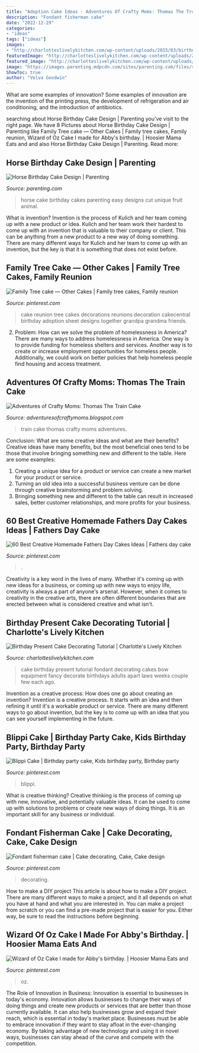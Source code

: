 ```yaml
---
title: "Adoption Cake Ideas - Adventures Of Crafty Moms: Thomas The Train Cake"
description: "Fondant fisherman cake"
date: "2022-12-29"
categories:
- "ideas"
tags: ["ideas"]
images:
- "http://charlotteslivelykitchen.com/wp-content/uploads/2015/03/birthday-present-cake.jpg"
featuredImage: "http://charlotteslivelykitchen.com/wp-content/uploads/2015/03/birthday-present-cake.jpg"
featured_image: "http://charlotteslivelykitchen.com/wp-content/uploads/2015/03/birthday-present-cake.jpg"
image: "https://images.parenting.mdpcdn.com/sites/parenting.com/files/styles/facebook_og_image/public/ss29_CakePlanner_Horse_P_new_0_0.jpg?itok=PlwsFUiJ"
ShowToc: true
author: "Velva Goodwin"
---
```



What are some examples of innovation?
Some examples of innovation are the invention of the printing press, the development of refrigeration and air conditioning, and the introduction of antibiotics.

	

		
searching about Horse Birthday Cake Design | Parenting you've visit to the right page. We have 8 Pictures about Horse Birthday Cake Design | Parenting like Family Tree cake — Other Cakes | Family tree cakes, Family reunion, Wizard of Oz Cake I made for Abby&#039;s birthday. | Hoosier Mama Eats and and also Horse Birthday Cake Design | Parenting. Read more:
		
    
## Horse Birthday Cake Design | Parenting

<img loading=lazy src="https://images.parenting.mdpcdn.com/sites/parenting.com/files/styles/facebook_og_image/public/ss29_CakePlanner_Horse_P_new_0_0.jpg?itok=PlwsFUiJ" onerror="this.onerror=null;this.src='https://tse1.mm.bing.net/th?id=OIP.E0Wru1PsklcNb-eoP3_t-QHaHa&amp;pid=15.1';" alt="Horse Birthday Cake Design | Parenting">

_Source: parenting.com_

>horse cake birthday cakes parenting easy designs cut unique fruit animal. 

	

What is invention?
Invention is the process of Kulich and her team coming up with a new product or idea. Kulich and her team work their hardest to come up with an invention that is valuable to their company or client. This can be anything from a new product to a new way of doing something. There are many different ways for Kulich and her team to come up with an invention, but the key is that it is something that does not exist before.

    
## Family Tree Cake — Other Cakes | Family Tree Cakes, Family Reunion

<img loading=lazy src="https://i.pinimg.com/originals/65/e4/df/65e4df35151e7bb995b16769bd9ee7f8.jpg" onerror="this.onerror=null;this.src='https://tse1.mm.bing.net/th?id=OIP.zeTEn0vBjnW6olFze6gRqgHaEL&amp;pid=15.1';" alt="Family Tree cake — Other Cakes | Family tree cakes, Family reunion">

_Source: pinterest.com_

>cake reunion tree cakes decorations reunions decoration cakecentral birthday adoption sheet designs together grandpa grandma friends. 

	

2. Problem:
How can we solve the problem of homelessness in America?
There are many ways to address homelessness in America. One way is to provide funding for homeless shelters and services. Another way is to create or increase employment opportunities for homeless people. Additionally, we could work on better policies that help homeless people find housing and access treatment.

    
## Adventures Of Crafty Moms: Thomas The Train Cake

<img loading=lazy src="http://4.bp.blogspot.com/-oFkJHvd_zBU/TwI2wVzP8JI/AAAAAAAACBg/iZgGn9OvFbM/s1600/food+004.JPG" onerror="this.onerror=null;this.src='https://tse4.mm.bing.net/th?id=OIP.o0nOY-YfawXJk4IiYtRvYAHaFj&amp;pid=15.1';" alt="Adventures of Crafty Moms: Thomas The Train Cake">

_Source: adventuresofcraftymoms.blogspot.com_

>train cake thomas crafty moms adventures. 

	

Conclusion: What are some creative ideas and what are their benefits?
Creative ideas have many benefits, but the most beneficial ones tend to be those that involve bringing something new and different to the table. Here are some examples:
1. Creating a unique idea for a product or service can create a new market for your product or service.
2. Turning an old idea into a successful business venture can be done through creative brainstorming and problem solving.
3. Bringing something new and different to the table can result in increased sales, better customer relationships, and more profits for your business.

    
## 60 Best Creative Homemade Fathers Day Cakes Ideas | Fathers Day Cake

<img loading=lazy src="https://i.pinimg.com/originals/6f/f9/d3/6ff9d306fc61c91fe7a2460a95048b42.jpg" onerror="this.onerror=null;this.src='https://tse3.mm.bing.net/th?id=OIP.cUGUZS3RKhlYLlSZbdU8ewHaJ4&amp;pid=15.1';" alt="60 Best Creative Homemade Fathers Day Cakes Ideas | Fathers day cake">

_Source: pinterest.com_

>. 

	

Creativity is a key word in the lives of many. Whether it's coming up with new ideas for a business, or coming up with new ways to enjoy life, creativity is always a part of anyone's arsenal. However, when it comes to creativity in the creative arts, there are often different boundaries that are erected between what is considered creative and what isn't.

    
## Birthday Present Cake Decorating Tutorial | Charlotte&#039;s Lively Kitchen

<img loading=lazy src="http://charlotteslivelykitchen.com/wp-content/uploads/2015/03/birthday-present-cake.jpg" onerror="this.onerror=null;this.src='https://tse4.mm.bing.net/th?id=OIP.ybOOovPjxuOsJLD8JyQ-qwHaHa&amp;pid=15.1';" alt="Birthday Present Cake Decorating Tutorial | Charlotte&#039;s Lively Kitchen">

_Source: charlotteslivelykitchen.com_

>cake birthday present tutorial fondant decorating cakes bow equipment fancy decorate birthdays adults apart laws weeks couple few each ago. 

	

Invention as a creative process: How does one go about creating an invention?
Invention is a creative process. It starts with an idea and then refining it until it's a workable product or service. There are many different ways to go about invention, but the key is to come up with an idea that you can see yourself implementing in the future.

    
## Blippi Cake | Birthday Party Cake, Kids Birthday Party, Birthday Party

<img loading=lazy src="https://i.pinimg.com/736x/d5/72/0e/d5720ec0c3f1a3ec625dfb753ba9d25a.jpg" onerror="this.onerror=null;this.src='https://tse2.mm.bing.net/th?id=OIP.6PsdhOJdb3kso5POIQAqUQHaJ3&amp;pid=15.1';" alt="Blippi Cake | Birthday party cake, Kids birthday party, Birthday party">

_Source: pinterest.com_

>blippi. 

	

What is creative thinking?
Creative thinking is the process of coming up with new, innovative, and potentially valuable ideas. It can be used to come up with solutions to problems or create new ways of doing things. It is an important skill for any business or individual.

    
## Fondant Fisherman Cake | Cake Decorating, Cake, Cake Design

<img loading=lazy src="https://i.pinimg.com/originals/8e/3c/73/8e3c732a8aa158bfde5122164e84dd4e.jpg" onerror="this.onerror=null;this.src='https://tse1.mm.bing.net/th?id=OIP.riOHdFs3j4iD81Rr4TOldAHaJ4&amp;pid=15.1';" alt="Fondant fisherman cake | Cake decorating, Cake, Cake design">

_Source: pinterest.com_

>decorating. 

	

How to make a DIY project
This article is about how to make a DIY project. There are many different ways to make a project, and it all depends on what you have at hand and what you are interested in. You can make a project from scratch or you can find a pre-made project that is easier for you. Either way, be sure to read the instructions before beginning.

    
## Wizard Of Oz Cake I Made For Abby&#039;s Birthday. | Hoosier Mama Eats And

<img loading=lazy src="https://i.pinimg.com/originals/1f/5f/db/1f5fdbc96c5ec855ab6737684cb4069a.jpg" onerror="this.onerror=null;this.src='https://tse4.mm.bing.net/th?id=OIP.SHlT458z3IYjbmm-0-2AJgHaJ4&amp;pid=15.1';" alt="Wizard of Oz Cake I made for Abby&#039;s birthday. | Hoosier Mama Eats and">

_Source: pinterest.com_

>oz. 

	

The Role of Innovation in Business:
Innovation is essential to businesses in today's economy. Innovation allows businesses to change their ways of doing things and create new products or services that are better than those currently available. It can also help businesses grow and expand their reach, which is essential in today's market place.
Businesses must be able to embrace innovation if they want to stay afloat in the ever-changing economy. By taking advantage of new technology and using it in novel ways, businesses can stay ahead of the curve and compete with the competition.

